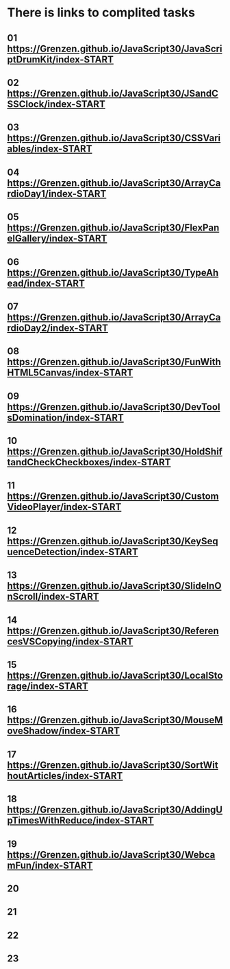 # There is links to complited tasks

## 01 https://Grenzen.github.io/JavaScript30/JavaScriptDrumKit/index-START

## 02 https://Grenzen.github.io/JavaScript30/JSandCSSClock/index-START

## 03 https://Grenzen.github.io/JavaScript30/CSSVariables/index-START

## 04 https://Grenzen.github.io/JavaScript30/ArrayCardioDay1/index-START

## 05 https://Grenzen.github.io/JavaScript30/FlexPanelGallery/index-START

## 06 https://Grenzen.github.io/JavaScript30/TypeAhead/index-START

## 07 https://Grenzen.github.io/JavaScript30/ArrayCardioDay2/index-START

## 08 https://Grenzen.github.io/JavaScript30/FunWithHTML5Canvas/index-START

## 09 https://Grenzen.github.io/JavaScript30/DevToolsDomination/index-START

## 10 https://Grenzen.github.io/JavaScript30/HoldShiftandCheckCheckboxes/index-START

## 11 https://Grenzen.github.io/JavaScript30/CustomVideoPlayer/index-START

## 12 https://Grenzen.github.io/JavaScript30/KeySequenceDetection/index-START

## 13 https://Grenzen.github.io/JavaScript30/SlideInOnScroll/index-START

## 14 https://Grenzen.github.io/JavaScript30/ReferencesVSCopying/index-START

## 15 https://Grenzen.github.io/JavaScript30/LocalStorage/index-START

## 16 https://Grenzen.github.io/JavaScript30/MouseMoveShadow/index-START

## 17 https://Grenzen.github.io/JavaScript30/SortWithoutArticles/index-START

## 18 https://Grenzen.github.io/JavaScript30/AddingUpTimesWithReduce/index-START

## 19 https://Grenzen.github.io/JavaScript30/WebcamFun/index-START

## 20

## 21

## 22

## 23 